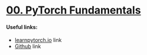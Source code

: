 # [00. PyTorch Fundamentals](https://colab.research.google.com/github/mrdbourke/pytorch-deep-learning/blob/main/00_pytorch_fundamentals.ipynb)
#### Useful links:
- [learnpytorch.io](https://www.learnpytorch.io/00_pytorch_fundamentals/) link
- [Github](https://github.com/mrdbourke/pytorch-deep-learning) link
<!--stackedit_data:
eyJoaXN0b3J5IjpbLTU0OTEwMTA3NCwtNjMxNzA4OTA3LC0xNj
M4NDI1MTU0XX0=
-->